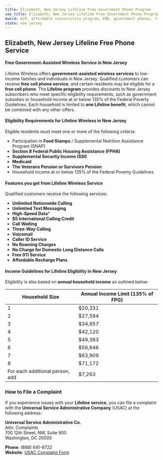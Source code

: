 ```yaml
---
title: Elizabeth, New Jersey Lifeline Free Government Phone Program
seo_title: Elizabeth, New Jersey Lifeline Free Government Phone Program
kword: ACP, affordable connectivity program, EBB, government phones, free government phones, lifeline phones, free government cell phones, free government smartphones, obama phone, free cell phone service, free touch screen government phones, lifeline program, food stamp phone, free obama phone
state: new jersey
---
```


## Elizabeth, New Jersey Lifeline Free Phone Service

#### Free Government-Assisted Wireless Service in New Jersey

Lifeline Wireless offers **government-assisted wireless services** to low-income families and individuals in New Jersey. Qualified customers can receive **free cell phone service**, and certain residents may be eligible for a **free cell phone**. The **Lifeline program** provides discounts to New Jersey subscribers who meet specific eligibility requirements, such as government subsidies or household income at or below 135% of the Federal Poverty Guidelines. Each household is limited to **one Lifeline benefit**, which cannot be combined with any other offers.

#### Eligibility Requirements for Lifeline Wireless in New Jersey

Eligible residents must meet one or more of the following criteria:

- Participation in **Food Stamps** / Supplemental Nutrition Assistance Program (SNAP)
- **Section 8 Federal Public Housing Assistance (FPHA)**
- **Supplemental Security Income (SSI)**
- **Medicaid**
- **The Veterans Pension or Survivors Pension**
- Household income at or below 135% of the Federal Poverty Guidelines

####  Features you get from Lifeline Wireless Service

Qualified customers receive the following services:

- **Unlimited Nationwide Calling**
- **Unlimited Text Messaging**
- **High-Speed Data*** 
- **$5 International Calling Credit**
- **Call Waiting**
- **Three-Way Calling**
- **Voicemail**
- **Caller ID Service**
- **No Roaming Charges**
- **No Charge for Domestic Long Distance Calls**
- **Free 911 Service**
- **Affordable Recharge Plans**

#### Income Guidelines for Lifeline Eligibility in New Jersey

Eligibility is also based on **annual household income** as outlined below:

| Household Size | Annual Income Limit (135% of FPG) |
|----------------|-----------------------------------|
| 1              | $20,331                           |
| 2              | $27,594                           |
| 3              | $34,857                           |
| 4              | $42,120                           |
| 5              | $49,383                           |
| 6              | $56,646                           |
| 7              | $63,909                           |
| 8              | $71,172                           |
| For each additional person, add | $7,263           |

### **How to File a Complaint**

If you experience issues with your **Lifeline service**, you can file a complaint with the **Universal Service Administrative Company** (USAC) at the following address:

**Universal Service Administrative Co.**  
Attn: Complaints  
700 12th Street, NW, Suite 900  
Washington, DC 20005  

**Phone**: (888) 641-8722  
**Website**: [USAC Complaint Form](https://www.usac.org/about/contact-usac/file-a-complaint/)
